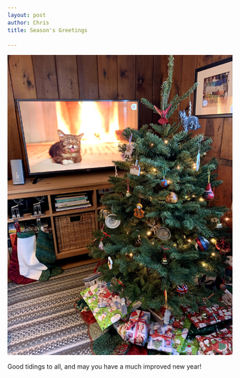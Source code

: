 ```yaml
---
layout: post
author: Chris
title: Season's Greetings

---
```


![Christmas tree](/assets/img/2020.12.24_holidaysbub.jpg)

Good tidings to all, and may you have a much improved new year!